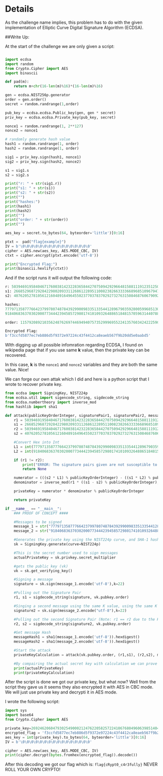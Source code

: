 # Details

As the challenge name implies, this problem has to do with the given implementation of Elliptic Curve Digital Signature Algorithm (ECDSA).

##Write Up:

At the start of the challenge we are only given a script:

```py

import ecdsa
import random
from Crypto.Cipher import AES
import binascii

def pad(m):
    return m+chr(16-len(m)%16)*(16-len(m)%16)

gen = ecdsa.NIST256p.generator
order = gen.order()
secret = random.randrange(1,order)

pub_key = ecdsa.ecdsa.Public_key(gen, gen * secret)
priv_key = ecdsa.ecdsa.Private_key(pub_key, secret)

nonce1 = random.randrange(1, 2**127)
nonce2 = nonce1

# randomly generate hash value
hash1 = random.randrange(1, order)
hash2 = random.randrange(1, order)

sig1 = priv_key.sign(hash1, nonce1)
sig2 = priv_key.sign(hash2, nonce2)

s1 = sig1.s
s2 = sig2.s

print("r: " + str(sig1.r))
print("s1: " + str(s1))
print("s2: " + str(s2))
print("")
print("hashes:")
print(hash1)
print(hash2)
print("")
print("order: " + str(order))
print("")

aes_key = secret.to_bytes(64, byteorder='little')[0:16]

ptxt =  pad("flag{example}")
IV = b'\0\0\0\0\0\0\0\0\0\0\0\0\0\0\0\0'
cipher = AES.new(aes_key, AES.MODE_CBC, IV)
ctxt = cipher.encrypt(ptxt.encode('utf-8'))

print("Encrypted Flag:")
print(binascii.hexlify(ctxt))
```

And if the script runs it will output the following code:

``` py
r: 50394691958404671760038142322836584427075094292966481588111912351250929073849
s1: 26685296872928422980209331126861228951100823826633336689685109679472227918891
s2: 40762052781056121604891649645502377037837029273276315084687606790921202237960

hashes:
777971358777664237997807487843929900983351335441289679035928005996851307115
91840683637030200077344423945857298017410109326488651848157059631440788354195

order: 115792089210356248762697446949407573529996955224135760342422259061068512044369

Encrypted Flag:
b'f3ccfd5877ec7eb886d5f9372e97224c43f4412ca8eaeb567f9b20dd5e0aabd5'
```

WIth digging up all possible infomration regarding ECDSA, I found on wikipedia page that if you use same **k** value, then the private key can be recovered.

In this case, **k** is the `nonce1` and `nonce2` variables and they are both the same value. Nice!

We can forge our own attak which I did and here is a python script that I wrote to recover private key.

```py
from ecdsa import SigningKey, NIST224p
from ecdsa.util import sigencode_string, sigdecode_string
from ecdsa.numbertheory import inverse_mod
from hashlib import sha1

def attack(publicKeyOrderInteger, signaturePair1, signaturePair2, messageHash1, messageHash2): 
    r1 = 50394691958404671760038142322836584427075094292966481588111912351250929073849
    s1 = 26685296872928422980209331126861228951100823826633336689685109679472227918891
    r2 = 50394691958404671760038142322836584427075094292966481588111912351250929073849
    s2 = 40762052781056121604891649645502377037837029273276315084687606790921202237960

    #Convert Hex into Int
    L1 = int(777971358777664237997807487843929900983351335441289679035928005996851307115, 16)
    L2 = int(91840683637030200077344423945857298017410109326488651848157059631440788354195, 16)

    if (r1 != r2):
        print("ERROR: The signature pairs given are not susceptible to this attack")
        return None

    numerator = (((s2 * L1) % publicKeyOrderInteger) - ((s1 * L2) % publicKeyOrderInteger))
    denominator = inverse_mod(r1 * ((s1 - s2) % publicKeyOrderInteger), publicKeyOrderInteger)

    privateKey = numerator * denominator % publicKeyOrderInteger

    return privateKey

if __name__ == "__main__":
    ### PROOF OF CONCEPT ####

    #Messages to be signed
    message_1 = str("777971358777664237997807487843929900983351335441289679035928005996851307115")
    message_2 = str("91840683637030200077344423945857298017410109326488651848157059631440788354195")

    #Generates the private key using the NIST224p curve, and SHA-1 hash function
    sk = SigningKey.generate(curve=NIST224p)

    #This is the secret number used to sign messages
    actualPrivateKey = sk.privkey.secret_multiplier

    #gets the public key (vk) 
    vk = sk.get_verifying_key()

    #Signing a message 
    signature = sk.sign(message_1.encode('utf-8'),k=22)

    #Pulling out the Signature Pair
    r1, s1 = sigdecode_string(signature, vk.pubkey.order)

    #Singing a second message using the same K value, using the same K value is what opens ECDSA to attack 
    signature2 = sk.sign(message_2.encode("utf-8"),k=22)

    #Pulling out the second Signature Pair (Note: r1 == r2 due to the K value being the same)
    r2, s2 = sigdecode_string(signature2, vk.pubkey.order)

    #Get message Hash 
    messageHash1 = sha1(message_1.encode('utf-8')).hexdigest()
    messageHash2 = sha1(message_2.encode('utf-8')).hexdigest()

    #Start the attack
    privateKeyCalculation = attack(vk.pubkey.order, (r1,s1), (r2,s2), messageHash1, messageHash2)

    #By compairing the actual secret key with calculation we can prove that we have just solved for the private key
    print(actualPrivateKey)
    print(privateKeyCalculation)
```

After the script is done we got our private key, but what now? Well from the script they gave us it seems they also encrypted it with AES in CBC mode. We will just use private key and decrypti it in AES mode.

I wrote the following script:

``` py
import sys
import base64
from Crypto.Cipher import AES

private_key=26924620604793025490002124762205825722410676804960639851404176074662508843402
encrypted_flag = 'f3ccfd5877ec7eb886d5f9372e97224c43f4412ca8eaeb567f9b20dd5e0aabd5'
aes_key = int(private_key).to_bytes(64, byteorder='little')[0:16]
IV = b'\0\0\0\0\0\0\0\0\0\0\0\0\0\0\0\0'

cipher = AES.new(aes_key, AES.MODE_CBC, IV)
print(cipher.decrypt(bytes.fromhex(encrypted_flag)).decode())
```

After this decoding we got our flag which is: `flag{cRypt0_c4r3fully}`
NEVER ROLL YOUR OWN CRYPTO!

